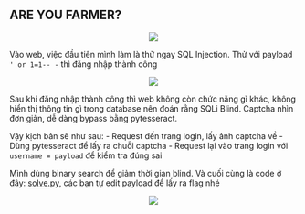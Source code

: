 ## ARE YOU FARMER?
<p align="center">
  <img src="https://i.imgur.com/Lr7STAT.png">
</p>

Vào web, việc đầu tiên mình làm là thử ngay SQL Injection. Thử với payload ```' or 1=1-- -``` thì đăng nhập thành công

<p align="center">
  <img src="https://i.imgur.com/VN7VjGl.png">
</p>

Sau khi đăng nhập thành công thì web không còn chức năng gì khác, không hiển thị thông tin gì trong database nên đoán rằng SQLi Blind.
Captcha nhìn đơn giản, dễ dàng bypass bằng pytesseract.

Vậy kịch bản sẽ như sau:
	- Request đến trang login, lấy ảnh captcha về
	- Dùng pytesseract để lấy ra chuỗi captcha
	- Request lại vào trang login với ```username = payload``` để kiểm tra đúng sai
	
Mình dùng binary search để giảm thời gian blind. Và cuối cùng là code ở đây: [solve.py](solve.py), các bạn tự edit payload để lấy ra flag nhé

<p align="center">
  <img src="https://i.imgur.com/G9k3nXh.png">
</p>